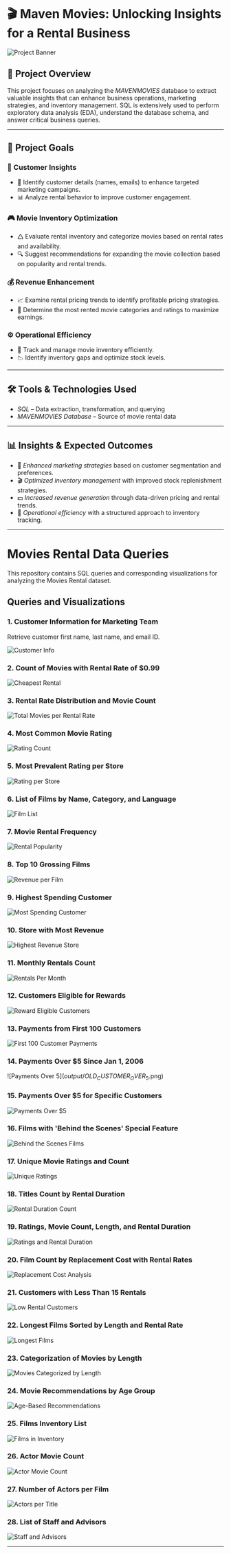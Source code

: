 # 🎬 Maven Movies: Unlocking Insights for a Rental Business

![Project Banner](cinema-still-life-background_23-2150743148.jpg)

## 📌 Project Overview
This project focuses on analyzing the *MAVENMOVIES* database to extract valuable insights that can enhance business operations, marketing strategies, and inventory management. SQL is extensively used to perform exploratory data analysis (EDA), understand the database schema, and answer critical business queries.


---

## 🎯 Project Goals

### 🛒 Customer Insights

- 📌 Identify customer details (names, emails) to enhance targeted marketing campaigns.
- 📊 Analyze rental behavior to improve customer engagement.

### 🎮 Movie Inventory Optimization

- 🛆 Evaluate rental inventory and categorize movies based on rental rates and availability.
- 🔍 Suggest recommendations for expanding the movie collection based on popularity and rental trends.

### 💰 Revenue Enhancement

- 📈 Examine rental pricing trends to identify profitable pricing strategies.
- 🎥 Determine the most rented movie categories and ratings to maximize earnings.

### ⚙️ Operational Efficiency

- 📌 Track and manage movie inventory efficiently.
- 📉 Identify inventory gaps and optimize stock levels.

---

## 🛠️ Tools & Technologies Used
- *SQL* – Data extraction, transformation, and querying
- *MAVENMOVIES Database* – Source of movie rental data

---

## 📊 Insights & Expected Outcomes
- 📢 *Enhanced marketing strategies* based on customer segmentation and preferences.
- 🎬 *Optimized inventory management* with improved stock replenishment strategies.
- 💵 *Increased revenue generation* through data-driven pricing and rental trends.
- 📌 *Operational efficiency* with a structured approach to inventory tracking.

---

# Movies Rental Data Queries

This repository contains SQL queries and corresponding visualizations for analyzing the Movies Rental dataset.

## Queries and Visualizations

### 1. Customer Information for Marketing Team
Retrieve customer first name, last name, and email ID.

![Customer Info](output/CUSTOMER_TABLE.png)

### 2. Count of Movies with Rental Rate of $0.99
![Cheapest Rental](output/CHEAPEST_RENTALS.png)

### 3. Rental Rate Distribution and Movie Count
![Total Movies per Rental Rate](output/TOTAL_NUMBER_OF_MOVIES.png)

### 4. Most Common Movie Rating
![Rating Count](output/RATING_WISE_COUNT.png)

### 5. Most Prevalent Rating per Store
![Rating per Store](output/TOTAL_FILMS.png)

### 6. List of Films by Name, Category, and Language
![Film List](output/CATEGORY_NAME.png)

### 7. Movie Rental Frequency
![Rental Popularity](output/POPULARITY.png)

### 8. Top 10 Grossing Films
![Revenue per Film](output/REVENUE_PER_MOVIE.png)

### 9. Highest Spending Customer
![Most Spending Customer](output/MOST_SPENDING_CUSTOMER.png)

### 10. Store with Most Revenue
![Highest Revenue Store](output/MOST_REVENUE.png)

### 11. Monthly Rentals Count
![Rentals Per Month](output/RENTALS_PER_MONTH.png)

### 12. Customers Eligible for Rewards
![Reward Eligible Customers](output/REWARD_VIA_PHONE.png)

### 13. Payments from First 100 Customers
![First 100 Customer Payments](output/PAYMENT_DETAILS_FIRST_100.png)

### 14. Payments Over $5 Since Jan 1, 2006
![Payments Over $5](output/OLD_CUSTOMER_OVER_5$.png)

### 15. Payments Over $5 for Specific Customers
![Payments Over $5](output/OVER_5_DOLLAR.png)

### 16. Films with 'Behind the Scenes' Special Feature
![Behind the Scenes Films](output/FILMS_WITH_SPECIAL_FEATURES.png)

### 17. Unique Movie Ratings and Count
![Unique Ratings](output/RATINGWISE_MOVIES.png)

### 18. Titles Count by Rental Duration
![Rental Duration Count](output/RENTAL_DURATIONWISE_MOVIES.png)

### 19. Ratings, Movie Count, Length, and Rental Duration
![Ratings and Rental Duration](output/COMPARE_LENGTH.png)

### 20. Film Count by Replacement Cost with Rental Rates
![Replacement Cost Analysis](output/RENTAL_VS_REPLACEMENT.png)

### 21. Customers with Less Than 15 Rentals
![Low Rental Customers](output/NON_LOYAL_CUSTOMERS.png)

### 22. Longest Films Sorted by Length and Rental Rate
![Longest Films](output/COMPARE_LENGTH.png)

### 23. Categorization of Movies by Length
![Movies Categorized by Length](output/RENTAL_DURATIONWISE_MOVIES.png)

### 24. Movie Recommendations by Age Group
![Age-Based Recommendations](output/RECOMMENDATION_SYSTEM.png)

### 25. Films Inventory List
![Films in Inventory](output/FILM_INVENTORY.png)

### 26. Actor Movie Count
![Actor Movie Count](output/ACTORS_NUMBER_OF_FILMS.png)

### 27. Number of Actors per Film
![Actors per Title](output/INVESTOR_REQUEST.png)

### 28. List of Staff and Advisors
![Staff and Advisors](output/CONFERENCE_LIST.png)

---
